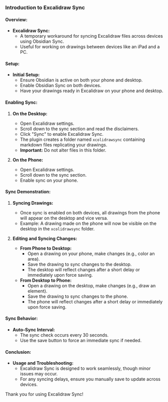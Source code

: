 
### Introduction to Excalidraw Sync

#### Overview:

- **Excalidraw Sync:**
    - A temporary workaround for syncing Excalidraw files across devices using Obsidian Sync.
    - Useful for working on drawings between devices like an iPad and a PC.

#### Setup:

- **Initial Setup:**
    - Ensure Obsidian is active on both your phone and desktop.
    - Enable Obsidian Sync on both devices.
    - Have your drawings ready in Excalidraw on your phone and desktop.

#### Enabling Sync:

1. **On the Desktop:**
    
    - Open Excalidraw settings.
    - Scroll down to the sync section and read the disclaimers.
    - Click "Sync" to enable Excalidraw Sync.
    - The plugin creates a folder named `xcolidrawsync` containing markdown files replicating your drawings.
    - **Important:** Do not alter files in this folder.
2. **On the Phone:**
    
    - Open Excalidraw settings.
    - Scroll down to the sync section.
    - Enable sync on your phone.

#### Sync Demonstration:

1. **Syncing Drawings:**
    
    - Once sync is enabled on both devices, all drawings from the phone will appear on the desktop and vice versa.
    - Example: A drawing made on the phone will now be visible on the desktop in the `xcolidrawsync` folder.
2. **Editing and Syncing Changes:**
    
    - **From Phone to Desktop:**
        - Open a drawing on your phone, make changes (e.g., color an area).
        - Save the drawing to sync changes to the desktop.
        - The desktop will reflect changes after a short delay or immediately upon force saving.
    - **From Desktop to Phone:**
        - Open a drawing on the desktop, make changes (e.g., draw an element).
        - Save the drawing to sync changes to the phone.
        - The phone will reflect changes after a short delay or immediately upon force saving.

#### Sync Behavior:

- **Auto-Sync Interval:**
    - The sync check occurs every 30 seconds.
    - Use the save button to force an immediate sync if needed.

#### Conclusion:

- **Usage and Troubleshooting:**
    - Excalidraw Sync is designed to work seamlessly, though minor issues may occur.
    - For any syncing delays, ensure you manually save to update across devices.

Thank you for using Excalidraw Sync!


